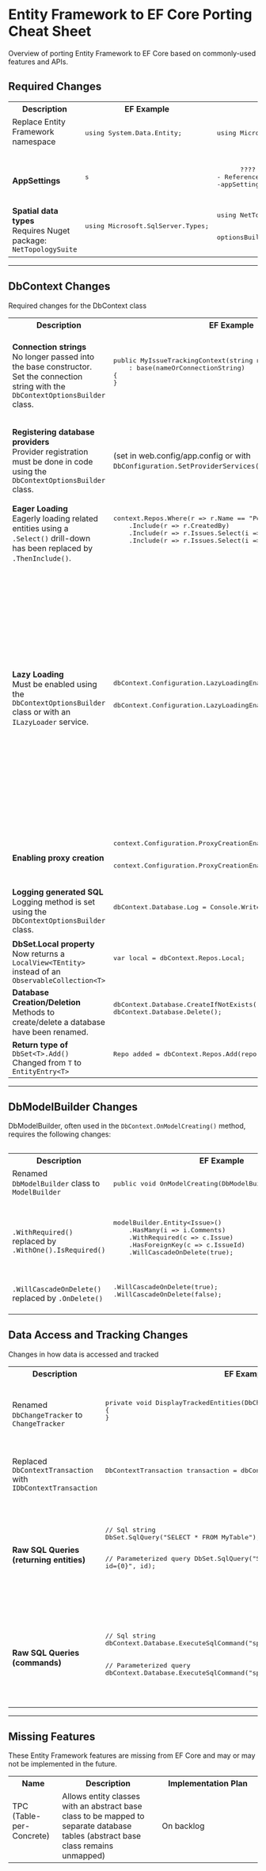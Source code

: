 # Entity Framework to EF Core Porting Cheat Sheet

Overview of porting Entity Framework to EF Core based on commonly-used features and APIs.

<!----------- INITIAL CHANGES ----------->

## Required Changes

<table>
  <colgroup>
    <col style="width:20%">
    <col style="width:40%">
    <col style="width:40%">
  </colgroup>
	<tr>
		<th>Description</th>
		<th>EF Example</th>
		<th>EF Core Example</th>
 	</tr>
  <tr>
    <td class="col1">
      Replace Entity Framework namespace
      <br><br>
    </td>
    <td class="col2">
      <pre lang="csharp">
using System.Data.Entity;
      </pre>
    </td>
    <td class="col3">
      <pre lang="csharp">
using Microsoft.EntityFrameworkCore;
      </pre>
    </td>
  </tr>
  <tr>
    <td class="col1">
      <b>AppSettings</b>
    </td>
    <td class="col2">
      <pre lang="csharp">
s
      </pre>
    </td>
    <td class="col3">
      <pre lang="csharp">
      ????
- Reference System.Configuration.ConfigurationManager from NuGet, then get connection string from app.config with:ConfigurationManager.AppSettings[ConnectionStringName];
-appSettings.json?
      </pre>
    </td>
  </tr>
  <tr>
    <td class="col1">
      <b>Spatial data types</b>
      <br>
      Requires Nuget package: <code>NetTopologySuite</code>
    </td>
    <td class="col2">
      <pre lang="csharp">
using Microsoft.SqlServer.Types;
      </pre>
    </td>
    <td class="col3">
      <pre lang="csharp">
using NetTopologySuite.Geometries;
<br>
optionsBuilder.UseSqlServer(connectionString, options => options.UseNetTopologySuite());
      </pre>
    </td>
  </tr>
<!-- TEMPLATE 
  <tr>
    <td class="col1">
      <b>s</b>
      <br>
    </td>
    <td class="col2">
      <pre lang="csharp">
s
      </pre>
    </td>
    <td class="col3">
      <pre lang="csharp">
s
      </pre>
    </td>
  </tr>
END TEMPLATE -->
</table>

---

<!----------- DB CONTEXT ----------->

## DbContext Changes

Required changes for the DbContext class

<table>
  <colgroup>
    <col style="width:20%">
    <col style="width:40%">
    <col style="width:40%">
  </colgroup>
	<tr>
		<th>Description</th>
		<th>EF Example</th>
		<th>EF Core Example</th>
 	</tr>
  <tr>
    <td class="col1">
      <b>Connection strings</b> 
      <br>
      No longer passed into the base constructor. Set the connection string with the <code>DbContextOptionsBuilder</code> class.
    </td>
    <td class="col2">
      <pre lang="csharp">
public MyIssueTrackingContext(string nameOrConnectionString) 
    : base(nameOrConnectionString) 
{
}
      </pre>
    </td>
    <td class="col3">
      <pre lang="csharp">
private readonly string _connectionString;

public MyIssueTrackingContext(string connectionString)
{
&nbsp;&nbsp;&nbsp;&nbsp;\_connectionString = connectionString;
}
<br>
public override void OnConfiguring(DbContextOptionsBuilder optionsBuilder)
{
&nbsp;&nbsp;&nbsp;&nbsp;optionsBuilder.UseSqlServer(\_connectionString);
}

</pre>
</td>

  </tr>
  <tr>
    <td class="col1">
      <b>Registering database providers</b>
      <br> Provider registration must be done in code using the <code>DbContextOptionsBuilder</code> class.
    </td>
    <td class="col2">
(set in web.config/app.config or with <code>DbConfiguration.SetProviderServices()</code> method)
    </td>
    <td class="col3">
      <pre lang="csharp">
// .UseSqlServer() registers Sql Server as the provider.
//  Change according the database being used
// Ex: .UseNpgsql() registers Postgres (also requires the 
//  Npgsql.EntityFrameworkCore.PostgreSQL Nuget package)
public override void OnConfiguring(DbContextOptionsBuilder optionsBuilder)
{
&nbsp;&nbsp;&nbsp;&nbsp;optionsBuilder.UseSqlServer(_connectionString);
}
      </pre>
    </td>
  </tr>
  <tr>
    <td class="col1">
      <b>Eager Loading</b>
      <br>
      Eagerly loading related entities using a <code>.Select()</code> drill-down has been replaced by <code>.ThenInclude()</code>.
    </td>
    <td class="col2">
      <pre lang="csharp">
context.Repos.Where(r => r.Name == "PortEF6ToCore")
    .Include(r => r.CreatedBy)
    .Include(r => r.Issues.Select(i => i.Assignees))
    .Include(r => r.Issues.Select(i => i.Comments));
      </pre>
    </td>
    <td class="col3">
      <pre lang="csharp">
context.Repos.Where(r => r.Name == "PortEF6ToCore")
    .Include(r => r.CreatedBy)
    .Include(r => r.Issues).ThenInclude(i => i.Assignees))
    .Include(r => r.Issues).ThenInclude(i => i.Comments));
      </pre>
    </td>
  </tr>
  <tr>
    <td class="col1">
      <b>Lazy Loading</b>
      <br>
      Must be enabled using the <code>DbContextOptionsBuilder</code> class or with an <code>ILazyLoader</code> service.
    </td>
    <td class="col2">
      <pre lang="csharp">
dbContext.Configuration.LazyLoadingEnabled = true; 
<br>
dbContext.Configuration.LazyLoadingEnabled = false; 
      </pre>
    </td>
    <td class="col3">
      <pre lang="csharp">
// lazy loading disabled by default
// lazy loading enabled via proxies
optionsBuilder.UseLazyLoadingProxies()
      </pre>
      <pre lang="csharp">
// lazy loading enabled via ILazyLoader service
// requires adding the nuget package Microsoft.EntityFrameworkCore.Abstractions
using Microsoft.EntityFrameworkCore.Infrastructure;
<br>
public class Repo
{
    private readonly ILazyLoader _lazyLoader;
    <br>
    public Repo()
    {
    }
    <br>
    public Repo(ILazyLoader lazyLoader)
    {
        _lazyLoader = lazyLoader;
    }
    <br>
    private List<Issue> _issues;
    public List<Issue> Issues
    {
        get => _lazyLoader.Load(this, ref _issues);
        set => _issues = value;
    }
}
      </pre>
    </td>
  </tr>
  <tr>
    <td class="col1">
      <b>Enabling proxy creation</b>
      <br>
    </td>
    <td class="col2">
      <pre lang="csharp">
context.Configuration.ProxyCreationEnabled = true;
<br>
context.Configuration.ProxyCreationEnabled = false;
      </pre>
    </td>
    <td class="col3">
      <pre lang="csharp">
// proxies are disabled by default
optionsBuilder.UseLazyLoadingProxies()
      </pre>
    </td>
  </tr>
  <tr>
    <td class="col1">
      <b>Logging generated SQL</b>
      <br>
      Logging method is set using the <code>DbContextOptionsBuilder</code> class.
    </td>
    <td class="col2">
      <pre lang="csharp">
dbContext.Database.Log = Console.WriteLine;
      </pre>
    </td>
    <td class="col3">
    <pre lang="csharp">
using Microsoft.Extensions.Logging namespace;
<br>
optionsBuilder.UseLoggerFactory(LoggerFactory.Create(Console.WriteLine));
      </pre>
    </td>
  </tr>
  <tr>
    <td class="col1">
      <b>DbSet.Local property</b>
      <br>
      Now returns a <code>LocalView&lt;TEntity&gt;</code> instead of an <code>ObservableCollection&lt;T&gt;</code>
    </td>
    <td class="col2">
      <pre lang="csharp">
var local = dbContext.Repos.Local;
      </pre>
    </td>
    <td class="col3">
      <pre lang="csharp">
var local = dbContext.Repos.Local.ToObservableCollection();
      </pre>
    </td>
  </tr>
  <tr>
    <td class="col1">
      <b>Database Creation/Deletion</b>
      <br>
      Methods to create/delete a database have been renamed.
    </td>
    <td class="col2">
      <pre lang="csharp">
dbContext.Database.CreateIfNotExists();
dbContext.Database.Delete();
      </pre>
    </td>
    <td class="col3">
      <pre lang="csharp">
dbContext.Database.EnsureCreated();
dbContext.Database.EnsureDeleted();
      </pre>
    </td>
  </tr>
  <tr>
    <td class="col1">
      <b>Return type of </b><code>DbSet&lt;T&gt;.Add()</code>
      <br>
      Changed from <code>T</code> to <code>EntityEntry&lt;T&gt;</code>
      <br>
    </td>
    <td class="col2">
      <pre lang="csharp">
Repo added = dbContext.Repos.Add(repo);
      </pre>
    </td>
    <td class="col3">
      <pre lang="csharp">
Repo added = dbContext.Repos.Add(repo).Entity;
      </pre>
    </td>
  </tr>

<!-- TEMPLATE
  <tr>
    <td class="col1">
      <b>s</b>
      <br>
    </td>
    <td class="col2">
      <pre lang="csharp">
s
      </pre>
    </td>
    <td class="col3">
      <pre lang="csharp">
s
      </pre>
    </td>
  </tr>
END TEMPLATE -->
</table>

---

<!----------- DB MODELBUILDER ----------->

## DbModelBuilder Changes

DbModelBuilder, often used in the <code>DbContext.OnModelCreating()</code> method, requires the following changes:

<table>
  <colgroup>
    <col style="width:20%">
    <col style="width:40%">
    <col style="width:40%">
  </colgroup>
	<tr>
		<th>Description</th>
		<th>EF Example</th>
		<th>EF Core Example</th>
 	</tr>
  <tr>
    <td class="col1">
      Renamed <code>DbModelBuilder</code> class to <code>ModelBuilder</code>
      <br><br>
    </td>
    <td class="col2">
      <pre lang="csharp">
public void OnModelCreating(DbModelBuilder modelBuilder)
      </pre>
    </td>
    <td class="col3">
      <pre lang="csharp">
public void OnModelCreating(ModelBuilder modelBuilder)
      </pre>
    </td>
  </tr>
  <tr>
    <td class="col1">
      <code>.WithRequired()</code> replaced by <code>.WithOne().IsRequired()</code>
    </td>
    <td class="col2">
      <pre lang="csharp">
modelBuilder.Entity&lt;Issue&gt;()
    .HasMany(i => i.Comments)
    .WithRequired(c => c.Issue)
    .HasForeignKey(c => c.IssueId)
    .WillCascadeOnDelete(true);
      </pre>
    </td>
    <td class="col3">
      <pre lang="csharp">
modelBuilder.Entity&lt;Issue&gt;()
    .HasMany(i => i.Comments)
    .WithOne(c => c.Issue)
    .IsRequired(true)
    .HasForeignKey(c => c.IssueId)
    .OnDelete(DeleteBehavior.Cascade)
      </pre>
    </td>
  </tr>
  <tr>
    <td class="col1">
      <code>.WillCascadeOnDelete()</code> replaced by <code>.OnDelete()</code>
    </td>
    <td class="col2">
      <pre lang="csharp">
.WillCascadeOnDelete(true);
.WillCascadeOnDelete(false);
      </pre>
    </td>
    <td class="col3">
      <pre lang="csharp">
.OnDelete(DeleteBehavior.Cascade);
.OnDelete(DeleteBehavior.Restrict);
      </pre>
    </td>
  </tr>

<!-- TEMPLATE
  <tr>
    <td class="col1">
      <b>s</b>
      <br>
    </td>
    <td class="col2">
      <pre lang="csharp">
s
      </pre>
    </td>
    <td class="col3">
      <pre lang="csharp">
s
      </pre>
    </td>
  </tr>
END TEMPLATE -->

## </table>

<!-- DATA ACCESS AND TRACKING -->

## Data Access and Tracking Changes

Changes in how data is accessed and tracked

<table>
  <colgroup>
    <col style="width:20%">
    <col style="width:40%">
    <col style="width:40%">
  </colgroup>
	<tr>
		<th>Description</th>
		<th>EF Example</th>
		<th>EF Core Example</th>
 	</tr>
  <tr>
    <td class="col1">
      Renamed <code>DbChangeTracker</code> to <code>ChangeTracker</code>
    </td>
    <td class="col2">
      <pre lang="csharp">
private void DisplayTrackedEntities(DbChangeTracker changeTracker)
{
}
      </pre>
    </td>
    <td class="col3">
      <pre lang="csharp">
using Microsoft.EntityFrameworkCore.ChangeTracking;
<br>
private void DisplayTrackedEntities(ChangeTracker changeTracker)
{
}
      </pre>
    </td>
  </tr>
  <tr>
    <td class="col1">
      Replaced <code>DbContextTransaction</code> with <code>IDbContextTransaction</code>
      <br>
    </td>
    <td class="col2">
      <pre lang="csharp">
DbContextTransaction transaction = dbContext.Database.BeginTransaction();
      </pre>
    </td>
    <td class="col3">
      <pre lang="csharp">
using Microsoft.EntityFrameworkCore.Storage;
<br>
IDbContextTransaction transaction = dbContext.Database.BeginTransaction();
      </pre>
    </td>
  </tr>
  <tr>
    <td class="col1">
      <b>Raw SQL Queries (returning entities)</b>
      <br>
    </td>
    <td class="col2">
      <pre lang="csharp">
// Sql string
DbSet.SqlQuery("SELECT * FROM MyTable");

// Parameterized query
DbSet.SqlQuery("SELECT \_ FROM MyTable WHERE id={0}", id);

</pre>
</td>
<td class="col3">
<pre lang="csharp">
// Sql string
DbSet.FromSqlRaw("SELECT _ FROM MyTable");

// Parameterized query
DbSet.FromSqlRaw("SELECT \* FROM MyTable WHERE id={0}", id);

// Parameterized query with interpolated string
DbSet.FromSqlInterpolated(\$"SELECT \* FROM MyTable WHERE id={id}");

</pre>
</td>

  </tr>
  <tr>
    <td class="col1">
      <b>Raw SQL Queries (commands)</b>
      <br>
    </td>
    <td class="col2">
      <pre lang="csharp">
// Sql string
dbContext.Database.ExecuteSqlCommand("sp_UpdateAll");
<br>
// Parameterized query
dbContext.Database.ExecuteSqlCommand("sp_InsertId {0}", id);
      </pre>
    </td>
    <td class="col3">
      <pre lang="csharp">
// Sql string
dbContext.Database.ExecuteSqlRaw("sp_UpdateAll");
<br>
// Parameterized query
dbContext.Database.ExecuteSqlRaw("sp_InsertId {0}", id);
<br>
// Parameterized query with interpolated string
dbContext.Database.ExecuteSqlInterpolated($"sp_InsertId {id}");
      </pre>
    </td>
  </tr>

<!-- TEMPLATE
  <tr>
    <td class="col1">
      <b>s</b>
      <br>
    </td>
    <td class="col2">
      <pre lang="csharp">
s
      </pre>
    </td>
    <td class="col3">
      <pre lang="csharp">
s
      </pre>
    </td>
  </tr>
END TEMPLATE -->
</table>

---

<!----------- MISSING FEATURES ----------->

## Missing Features

These Entity Framework features are missing from EF Core and may or may not be implemented in the future.

<table>
  <colgroup>
    <col style="width:20%">
    <col style="width:40%">
    <col style="width:40%">
  </colgroup>
	<tr>
		<th>Name</th>
		<th>Description</th>
		<th>Implementation Plan</th>
 	</tr>
  <tr>
    <td class="col1">
      TPC (Table-per-Concrete)
      <br><br>
    </td>
    <td class="col2">
      Allows entity classes with an abstract base class to be mapped to separate database tables (abstract base class remains unmapped)
    </td>
    <td class="col3">
      On backlog
    </td>
  </tr>

<!-- TEMPLATE
  <tr>
    <td class="col1">
      <b>s</b>
      <br>
    </td>
    <td class="col2">
      <pre lang="csharp">
s
      </pre>
    </td>
    <td class="col3">
      <pre lang="csharp">
s
      </pre>
    </td>
  </tr>
END TEMPLATE -->
</table>

<!-- TABLE TEMPLATE
## Table title

Table description

<table>
  <colgroup>
    <col style="width:20%">
    <col style="width:40%">
    <col style="width:40%">
  </colgroup>
	<tr>
		<th>Description</th>
		<th>EF Example</th>
		<th>EF Core Example</th>
 	</tr>
  <tr>
    <td class="col1">
      <b>s</b>
      <br>
    </td>
    <td class="col2">
      <pre lang="csharp">
s
      </pre>
    </td>
    <td class="col3">
      <pre lang="csharp">
s
      </pre>
    </td>
  </tr>
</table>
END TABLE TEMPLATE -->

